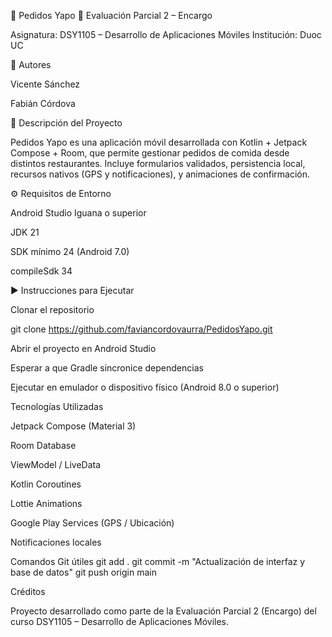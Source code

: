 🍔 Pedidos Yapo
📘 Evaluación Parcial 2 – Encargo

Asignatura: DSY1105 – Desarrollo de Aplicaciones Móviles
Institución: Duoc UC

👥 Autores

Vicente Sánchez

Fabián Córdova

🧾 Descripción del Proyecto

Pedidos Yapo es una aplicación móvil desarrollada con Kotlin + Jetpack Compose + Room, que permite gestionar pedidos de comida desde distintos restaurantes.
Incluye formularios validados, persistencia local, recursos nativos (GPS y notificaciones), y animaciones de confirmación.

⚙️ Requisitos de Entorno

Android Studio Iguana o superior

JDK 21

SDK mínimo 24 (Android 7.0)

compileSdk 34

▶️ Instrucciones para Ejecutar

Clonar el repositorio

git clone https://github.com/faviancordovaurra/PedidosYapo.git

Abrir el proyecto en Android Studio

Esperar a que Gradle sincronice dependencias

Ejecutar en emulador o dispositivo físico (Android 8.0 o superior)

Tecnologías Utilizadas

Jetpack Compose (Material 3)

Room Database

ViewModel / LiveData

Kotlin Coroutines

Lottie Animations

Google Play Services (GPS / Ubicación)

Notificaciones locales


Comandos Git útiles
git add .
git commit -m "Actualización de interfaz y base de datos"
git push origin main

Créditos

Proyecto desarrollado como parte de la Evaluación Parcial 2 (Encargo) del curso DSY1105 – Desarrollo de Aplicaciones Móviles.
